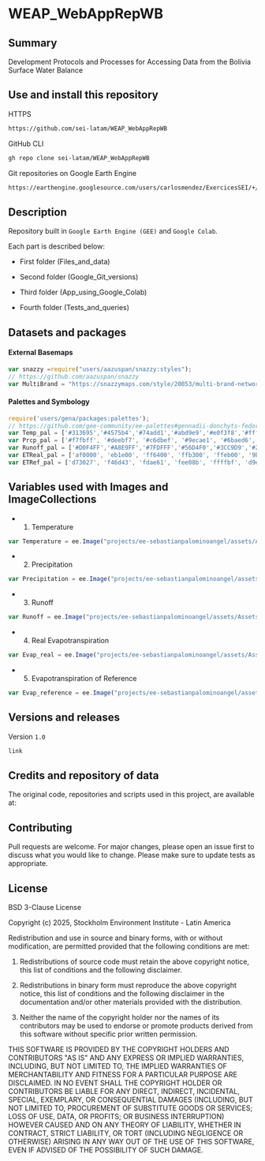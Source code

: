# WEAP_WebAppRepWB

## Summary
Development Protocols and Processes for Accessing Data from the Bolivia Surface Water Balance

## Use and install this repository

HTTPS
```html
https://github.com/sei-latam/WEAP_WebAppRepWB
```

GitHub CLI
```html
gh repo clone sei-latam/WEAP_WebAppRepWB
```
Git repositories on Google Earth Engine
```html
https://earthengine.googlesource.com/users/carlosmendez/ExercicesSEI/+/refs/heads/master/Application_SEI_Water
```

## Description

Repository built in `Google Earth Engine (GEE)` and `Google Colab`.

Each part is described below:

- First folder (Files_and_data)
  
- Second folder (Google_Git_versions)
  
- Third folder (App_using_Google_Colab)
  
- Fourth folder (Tests_and_queries)

## Datasets and packages

#### External Basemaps

```Javascript
var snazzy =require("users/aazuspan/snazzy:styles");
// https://github.com/aazuspan/snazzy
var MultiBrand = "https://snazzymaps.com/style/20053/multi-brand-network"
```
#### Palettes and Symbology

```Javascript
require('users/gena/packages:palettes');
// https://github.com/gee-community/ee-palettes#gennadii-donchyts-fedor-baart--justin-braaten
var Temp_pal = ['#313695','#4575b4','#74add1','#abd9e9','#e0f3f8','#ffffbf','#fee090','#fdae61','#f46d43','#d73027'];//10
var Prcp_pal = ['#f7fbff', '#deebf7', '#c6dbef', '#9ecae1', '#6baed6', '#4292c6', '#2171b5', '#08519c', '#08306b', '#041836'];//10
var Runoff_pal = ['#D0F4FF','#A8E9FF','#7FDFFF','#56D4F0','#3CC9D9','#2ABFBF', '#1AB3A6', '#13998F', '#0F7F78', '#0B6561']; //10
var ETReal_pal = ['af0000', 'eb1e00', 'ff6400', 'ffb300', 'ffeb00', '9beb4a', '33db80', '00b4ff', '0064ff', '000096']; //10
var ETRef_pal = ['d73027', 'f46d43', 'fdae61', 'fee08b', 'ffffbf', 'd9ef8b', 'a6d96a','66bd63', '1a9850', '006837']; // 10
```

## Variables used with Images and ImageCollections

- 1. Temperature

```Javascript
var Temperature = ee.Image("projects/ee-sebastianpalominoangel/assets/Assets_BM_Bolivia/Tmedio_M1_M492_multiband")
```
     
- 2. Precipitation

```Javascript
var Precipitation = ee.Image("projects/ee-sebastianpalominoangel/assets/Assets_BM_Bolivia/PcP_M1_M492_multiband")
```
     
- 3. Runoff

```Javascript
var Runoff = ee.Image("projects/ee-sebastianpalominoangel/assets/Assets_BM_Bolivia/Escorrentia_M1_M492_multiband")
```
     
- 4. Real Evapotranspiration

```Javascript
var Evap_real = ee.Image("projects/ee-sebastianpalominoangel/assets/Assets_BM_Bolivia/ETR_M1_M492_multiband")
```
     
- 5. Evapotranspiration of Reference

```Javascript
var Evap_reference = ee.Image("projects/ee-sebastianpalominoangel/assets/Assets_BM_Bolivia/ETref_M1_M492_multiband")
```

## Versions and releases

Version `1.0`

```HTML
link
```

## Credits and repository of data

The original code, repositories and scripts used in this project, are available at:

## Contributing

Pull requests are welcome. For major changes, please open an issue first to discuss what you would like to change. Please make sure to update tests as appropriate. 

## License

BSD 3-Clause License

Copyright (c) 2025, Stockholm Environment Institute - Latin America

Redistribution and use in source and binary forms, with or without
modification, are permitted provided that the following conditions are met:

1. Redistributions of source code must retain the above copyright notice, this
   list of conditions and the following disclaimer.

2. Redistributions in binary form must reproduce the above copyright notice,
   this list of conditions and the following disclaimer in the documentation
   and/or other materials provided with the distribution.

3. Neither the name of the copyright holder nor the names of its
   contributors may be used to endorse or promote products derived from
   this software without specific prior written permission.

THIS SOFTWARE IS PROVIDED BY THE COPYRIGHT HOLDERS AND CONTRIBUTORS "AS IS"
AND ANY EXPRESS OR IMPLIED WARRANTIES, INCLUDING, BUT NOT LIMITED TO, THE
IMPLIED WARRANTIES OF MERCHANTABILITY AND FITNESS FOR A PARTICULAR PURPOSE ARE
DISCLAIMED. IN NO EVENT SHALL THE COPYRIGHT HOLDER OR CONTRIBUTORS BE LIABLE
FOR ANY DIRECT, INDIRECT, INCIDENTAL, SPECIAL, EXEMPLARY, OR CONSEQUENTIAL
DAMAGES (INCLUDING, BUT NOT LIMITED TO, PROCUREMENT OF SUBSTITUTE GOODS OR
SERVICES; LOSS OF USE, DATA, OR PROFITS; OR BUSINESS INTERRUPTION) HOWEVER
CAUSED AND ON ANY THEORY OF LIABILITY, WHETHER IN CONTRACT, STRICT LIABILITY,
OR TORT (INCLUDING NEGLIGENCE OR OTHERWISE) ARISING IN ANY WAY OUT OF THE USE
OF THIS SOFTWARE, EVEN IF ADVISED OF THE POSSIBILITY OF SUCH DAMAGE.
